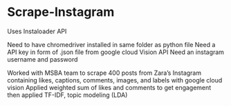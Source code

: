 # Scrape-Instagram
Uses Instaloader API

Need to have chromedriver installed in same folder as python file
Need a API key in form of .json file from google cloud Vision API
Need an instagram username and password

Worked with MSBA team to scrape 400 posts from Zara’s Instagram containing likes, captions, comments, images, and labels with google cloud vision
Applied weighted sum of likes and comments to get engagement then applied TF-IDF, topic modeling (LDA)
